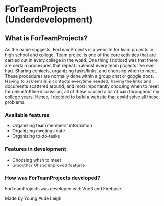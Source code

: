 # ForTeamProjects (Underdevelopment)

## What is ForTeamProjects?
As the name suggests, ForTeamProjects is a website for team projects in high school and college. Team project is one of the core activities that are carried out in every college in the world. One thing I noticed was that there are certain procedures that repeat in almost every team projects I've ever had. Sharing contacts, organizing tasks/links, and choosing when to meet. These procedures are normally done within a group chat or google docs. Having to ask emails & contacts everytime needed, having the links and documents scattered around, and most importantly choosing when to meet for online/offline discussion, all of these caused a lot of pain throughout my college years. Hence, I decided to build a website that could solve all these problems. 

### Available features
<ul>
<li> Organizing team members' information
<li> Organizing meetings date
<li> Organizing to-do-tasks 
</ul>

### Features in development
<ul>
<li> Choosing when to meet
<li> Smoother UI and improved features
</ul>

### How was ForTeamProjects developed?
ForTeamProjects was developed with Vue3 and Firebase.

Made by Young Aude Leigh
